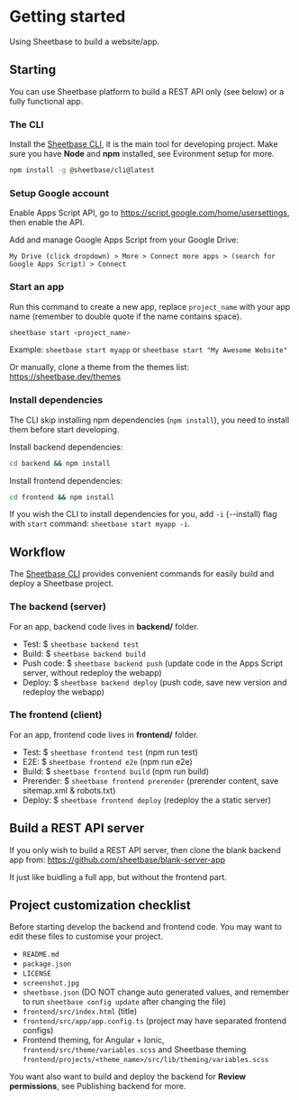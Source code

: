 # Getting started

Using Sheetbase to build a website/app.

## Starting

You can use Sheetbase platform to build a REST API only (see below) or a fully functional app.

### The CLI

Install the [Sheetbase CLI](https://github.com/sheetbase/cli), it is the main tool for developing project. Make sure you have **Node** and **npm** installed, see Evironment setup for more.

```sh
npm install -g @sheetbase/cli@latest
```

### Setup Google account

Enable Apps Script API, go to <https://script.google.com/home/usersettings>, then enable the API.

Add and manage Google Apps Script from your Google Drive:

`My Drive (click dropdown) > More > Connect more apps > (search for Google Apps Script) > Connect`

### Start an app

Run this command to create a new app, replace `project_name` with your app name (remember to double quote if the name contains space).

```sh
sheetbase start <project_name>
```

Example: `sheetbase start myapp` or `sheetbase start "My Awesome Website"`

Or manually, clone a theme from the themes list: <https://sheetbase.dev/themes>

### Install dependencies

The CLI skip installing npm dependencies (`npm install`), you need to install them before start developing.

Install backend dependencies:

```sh
cd backend && npm install
```

Install frontend dependencies:

```sh
cd frontend && npm install
```

If you wish the CLI to install dependencies for you, add `-i` (--install) flag with `start` command: `sheetbase start myapp -i`.

## Workflow

The [Sheetbase CLI](https://github.com/sheetbase/cli) provides convenient commands for easily build and deploy a Sheetbase project.

### The backend (server)

For an app, backend code lives in **backend/** folder.

- Test: $ `sheetbase backend test`
- Build: $ `sheetbase backend build`
- Push code: $ `sheetbase backend push` (update code in the Apps Script server, without redeploy the webapp)
- Deploy: $ `sheetbase backend deploy` (push code, save new version and redeploy the webapp)

### The frontend (client)

For an app, frontend code lives in **frontend/** folder.

- Test: $ `sheetbase frontend test` (npm run test)
- E2E: $ `sheetbase frontend e2e` (npm run e2e)
- Build: $ `sheetbase frontend build` (npm run build)
- Prerender: $ `sheetbase frontend prerender` (prerender content, save sitemap.xml & robots.txt)
- Deploy: $ `sheetbase frontend deploy` (redeploy the a static server)

## Build a REST API server

If you only wish to build a REST API server, then clone the blank backend app from: <https://github.com/sheetbase/blank-server-app>

It just like buidling a full app, but without the frontend part.

## Project customization checklist

Before starting develop the backend and frontend code. You may want to edit these files to customise your project.

- `README.md`
- `package.json`
- `LICENSE`
- `screenshot.jpg`
- `sheetbase.json` (DO NOT change auto generated values, and remember to run `sheetbase config update` after changing the file)
- `frontend/src/index.html` (title)
- `frontend/src/app/app.config.ts` (project may have separated frontend configs)
- Frontend theming, for Angular + Ionic, `frontend/src/theme/variables.scss` and Sheetbase theming `frontend/projects/<theme_name>/src/lib/theming/variables.scss`

You want also want to build and deploy the backend for **Review permissions**, see Publishing backend for more.